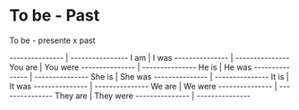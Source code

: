 # To be - Past

To be - presente x past

--------------- | ----------------
   I am         |   I was
--------------- | ---------------
   You are      |   You were
--------------- | ---------------
   He is        |   He was
--------------- | ---------------
   She is       |   She was
--------------- | ---------------
   It is        |   It was
--------------- | ---------------
   We are       |   We were
--------------- | ---------------
   They are     |   They were
--------------- | ---------------